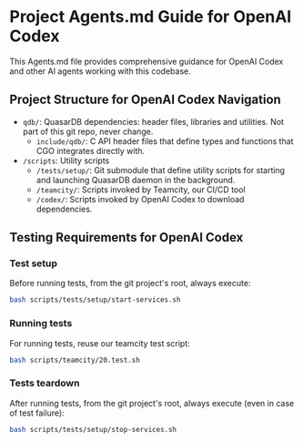 # Project Agents.md Guide for OpenAI Codex

This Agents.md file provides comprehensive guidance for OpenAI Codex and other AI agents working with this codebase.

## Project Structure for OpenAI Codex Navigation

- `qdb/`: QuasarDB dependencies: header files, libraries and utilities. Not part of this git repo, never change.
  - `include/qdb/`: C API header files that define types and functions that CGO integrates directly with.
- `/scripts`: Utility scripts
  - `/tests/setup/`: Git submodule that define utility scripts for starting and launching QuasarDB daemon in the background.
  - `/teamcity/`: Scripts invoked by Teamcity, our CI/CD tool
  - `/codex/`: Scripts invoked by OpenAI Codex to download dependencies.

## Testing Requirements for OpenAI Codex


### Test setup
Before running tests, from the git project's root, always execute:

```bash
bash scripts/tests/setup/start-services.sh
```

### Running tests

For running tests, reuse our teamcity test script:

```bash
bash scripts/teamcity/20.test.sh
```

### Tests teardown
After running tests, from the git project's root, always execute (even in case of test failure):

```bash
bash scripts/tests/setup/stop-services.sh
```
